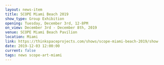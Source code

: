 ```yaml
---
layout: news-item
title: SCOPE Miami Beach 2019
show_type: Group Exhibition
opening: Tuesday, December 3rd, 12-8PM
on_view: December 3rd - December 8th, 2019
venue: SCOPE Miami Beach Pavilion
location: Miami
link: https://thinkspaceprojects.com/shows/scope-miami-beach-2019/show-pieces/
date: 2019-12-03 12:00:00
current: false
tags: news scope-art-miami
---
```

